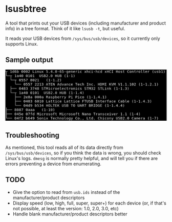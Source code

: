 # lsusbtree
A tool that prints out your USB devices (including manufacturer and product info) in a tree format. Think of it like `lsusb -t`, but useful.

It reads your USB devices from `/sys/bus/usb/devices`, so it currently only supports Linux.

## Sample output
![Output](./output.png)

## Troubleshooting
As mentioned, this tool reads all of its data directly from `/sys/bus/usb/devices`, so if you think the data is wrong, you should check Linux's logs. `dmesg` is normally pretty helpful, and will tell you if there are errors preventing a device from enumerating.

## TODO
* Give the option to read from `usb.ids` instead of the manufacturer/product descriptors
* Display speed (low, high, full, super, super+) for each device (or, if that's not possible, at least the version: 1.0, 2.0, 3.0, etc)
* Handle blank manufacturer/product descriptors better
